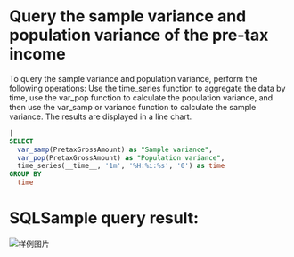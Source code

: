 # Query the sample variance and population variance of the pre-tax income

To query the sample variance and population variance, perform the following operations:
Use the time_series function to aggregate the data by time, use the var_pop function to calculate the population variance, and then use the var_samp or variance function to calculate the sample variance.
The results are displayed in a line chart.

```SQL
|
SELECT
  var_samp(PretaxGrossAmount) as "Sample variance",
  var_pop(PretaxGrossAmount) as "Population variance",
  time_series(__time__, '1m', '%H:%i:%s', '0') as time
GROUP BY
  time
```

# SQLSample query result:

![样例图片](https://img.alicdn.com/tfs/TB1l2oLcyDsXe8jSZR0XXXK6FXa-672-247.png)
